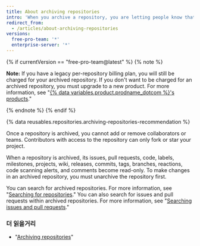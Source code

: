 ```yaml
---
title: About archiving repositories
intro: 'When you archive a repository, you are letting people know that a project is no longer actively maintained.'
redirect_from:
  - /articles/about-archiving-repositories
versions:
  free-pro-team: '*'
  enterprise-server: '*'
---
```


{% if currentVersion == "free-pro-team@latest" %}
{% note %}

**Note:** If you have a legacy per-repository billing plan, you will still be charged for your archived repository. If you don't want to be charged for an archived repository, you must upgrade to a new product. For more information, see "[{% data variables.product.prodname_dotcom %}'s products](/articles/github-s-products)."

{% endnote %}
{% endif %}

{% data reusables.repositories.archiving-repositories-recommendation %}

Once a repository is archived, you cannot add or remove collaborators or teams. Contributors with access to the repository can only fork or star your project.

When a repository is archived, its issues, pull requests, code, labels, milestones, projects, wiki, releases, commits, tags, branches, reactions, code scanning alerts, and comments become read-only. To make changes in an archived repository, you must unarchive the repository first.

You can search for archived repositories. For more information, see "[Searching for repositories](/articles/searching-for-repositories/#search-based-on-whether-a-repository-is-archived)." You can also search for issues and pull requests within archived repositories. For more information, see "[Searching issues and pull requests](/articles/searching-issues-and-pull-requests/#search-based-on-whether-a-repository-is-archived)."

### 더 읽을거리
- "[Archiving repositories](/articles/archiving-repositories)"
